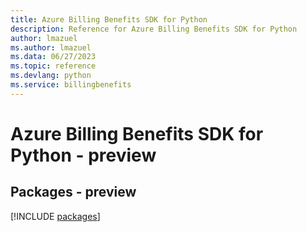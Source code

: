 ```yaml
---
title: Azure Billing Benefits SDK for Python
description: Reference for Azure Billing Benefits SDK for Python
author: lmazuel
ms.author: lmazuel
ms.data: 06/27/2023
ms.topic: reference
ms.devlang: python
ms.service: billingbenefits
---
```

# Azure Billing Benefits SDK for Python - preview
## Packages - preview
[!INCLUDE [packages](billing-benefits-index.md)]